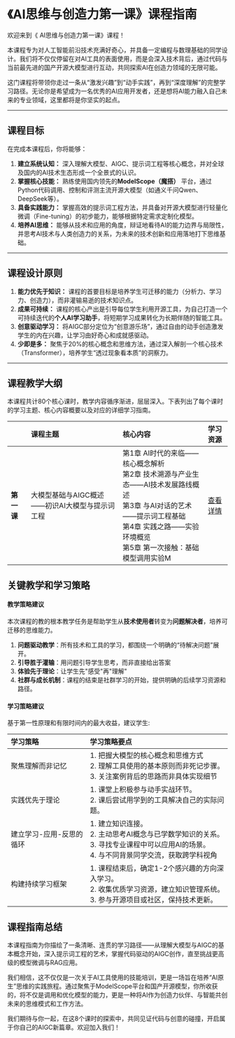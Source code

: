 # 《AI思维与创造力第一课》课程指南

欢迎来到《 AI思维与创造力第一课》课程！

本课程专为对人工智能前沿技术充满好奇心，并具备一定编程与数理基础的同学设计。我们将不仅仅停留在对AI工具的表面使用，而是会深入技术背后，通过代码与当前最先进的国产开源大模型进行互动，共同探索AI在创造力领域的无限可能。

这门课程将带领你走过一条从“激发兴趣”到“动手实践”，再到“深度理解”的完整学习路径。无论你是希望成为一名优秀的AI应用开发者，还是想将AI能力融入自己未来的专业领域，这里都将是你坚实的起点。

---

## 课程目标

在完成本课程后，你将能够：

1.  **建立系统认知：** 深入理解大模型、AIGC、提示词工程等核心概念，并对全球及国内的AI技术生态形成一个全景式的认识。
2.  **掌握核心技能：** 熟练使用国内领先的**ModelScope（魔搭）** 平台，通过Python代码调用、控制和评测主流开源大模型（如通义千问Qwen、DeepSeek等）。
3.  **具备实践能力：** 掌握高效的提示词工程方法，并具备对开源大模型进行轻量化微调（Fine-tuning）的初步能力，能够根据特定需求定制化模型。
4.  **培养AI思维：** 能够从技术和应用的角度，辩证地看待AI的能力边界与局限性，并思考AI技术与人类创造力的关系，为未来的技术创新和应用落地打下思维基础。

---

## 课程设计原则

1.  **能力优先于知识：** 课程的首要目标是培养学生可迁移的能力（分析力、学习力、创造力），而非灌输易逝的技术知识点。
2.  **成果可持续：** 课程的核心产出是引导每位学生利用开源工具，为自己打造一个可持续迭代的**个人AI学习助手**，将短期学习成果转化为长期伴随的智能工具。
3.  **创意驱动学习：** 将AIGC部分定位为“创意游乐场”，通过自由的动手创造激发学生的内在兴趣，让学习由好奇心和成就感驱动。
4.  **少即是多：** 聚焦于20%的核心概念和思维方法，通过深入解剖一个核心技术（Transformer），培养学生“透过现象看本质”的洞察力。

---

## 课程教学大纲

本课程共计80个核心课时，教学内容循序渐进，层层深入。下表列出了每个课时的学习主题、核心内容概要以及对应的详细学习指南。


|  | 课程主题 | 核心内容 | 学习资源 |
| :--- | :--- | :--- | :--- |
| **第一课** | 大模型基础与AIGC概述——初识AI大模型与提示词工程 | 第1章 AI时代的来临——核心概念解析<br>第2章 技术溯源与产业生态——AI技术发展路线概述<br>第3章 与AI对话的艺术——提示词工程基础<br>第4章 实践之路——实验环境概览<br>第5章 第一次接触：基础模型调用实验M | [查看详情](./01_教学内容与实验/Session_01_大模型基础与AIGC概述R/EADME.md) |

## 关键教学和学习策略

#### 教学策略建议

本次课程的教的根本教学任务是帮助学生从**技术使用者**转变为**问题解决者**，培养可迁移的思维能力。

1. **问题驱动教学**：所有技术和工具的学习，都围绕一个明确的“待解决问题”展开。
2. **引导胜于灌输**：用问题引导学生思考，而非直接给出答案
3. **体验先于理论**：让学生先"感受"再"理解"
3. **社群与成长机制**：课程的结束是社群学习的开始，提供明确的后续学习资源和路径。

#### 学习策略建议

基于第一性原理和有限时间内的最大收益，建议学生:

|**学习策略**|**学习策略要点**|
|:---|:---|
|聚焦理解而非记忆|1. 把握大模型的核心概念和思维方式<br>2. 理解工具使用的基本原则而非死记步骤。<br>3. 关注案例背后的思路而非具体实现细节|
|实践优先于理论|1. 课堂上积极参与动手实战环节。<br>2. 课后尝试用学到的工具解决自己的实际问题。|
|建立学习-应用-反思的循环|1. 建立知识连接。<br>2. 主动思考AI概念与已学数学知识的关系。<br>3. 寻找专业课程中可以应用AI的场景。<br>4. 与不同背景同学交流，获取跨学科视角|
|构建持续学习框架|1. 课程结束后，确定1-2个感兴趣的方向深入学习。<br>2. 收集优质学习资源，建立知识管理系统。<br>3. 参与开源项目或社区，保持技术更新。

## 课程指南总结

本课程指南为你描绘了一条清晰、连贯的学习路径——从理解大模型与AIGC的基本概念开始，深入提示词工程的艺术，掌握代码驱动的AIGC创作，直至挑战更高级的模型微调与RAG应用。

我们相信，这不仅仅是一次关于AI工具使用的技能培训，更是一场旨在培养“AI原生”思维的实践旅程。通过聚焦于ModelScope平台和国产开源模型，你所收获的，将不仅是调用和优化模型的能力，更是一种将AI作为创造力伙伴、与智能共创未来的思维模式和工作方法。

我们期待与你一起，在这8个课时的探索中，共同见证代码与创意的碰撞，开启属于你自己的AIGC新篇章。欢迎加入我们！
